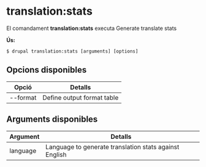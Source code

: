 # translation:stats
El comandament **translation:stats** executa Generate translate stats

**Ús:**
```
$ drupal translation:stats [arguments] [options] 
```

## Opcions disponibles
Opció | Detalls
-------|-------------
--format | Define output format table|markdown

## Arguments disponibles
Argument | Detalls
---------|-------------
language | Language to generate translation stats against English
